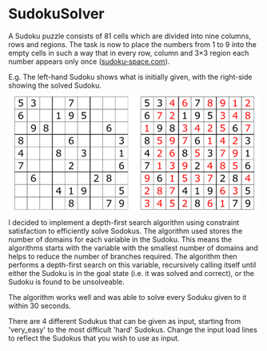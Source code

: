 # SudokuSolver

A Sudoku puzzle consists of 81 cells which are divided into nine columns, rows and regions. The task is now to place the numbers from 1 to 9 into the empty cells in such a way that in every row, column and 3×3 region each number appears only once ([sudoku-space.com](http://www.sudoku-space.com/sudoku.php)). 

E.g. The left-hand Sudoku shows what is initially given, with the right-side showing the solved Sudoku.


![Example soduoku](https://github.com/fj317/SudokuSolver/blob/master/images/sudoku.png)

I decided to implement a depth-first search algorithm using constraint satisfaction to efficiently solve Sodokus. The algorithm used stores the number of domains for each variable in the Sudoku. This means the algorithms starts with the variable with the smallest number of domains and helps to reduce the number of branches required. The algorithm then performs a depth-first search on this variable, recursively calling itself until either the Sudoku is in the goal state (i.e. it was solved and correct), or the Sudoku is found to be unsolveable.

The algorithm works well and was able to solve every Soduku given to it within 30 seconds.

There are 4 different Sodukus that can be given as input, starting from 'very_easy' to the most difficult 'hard' Sudokus. Change the input load lines to reflect the Sudokus that you wish to use as input. 
